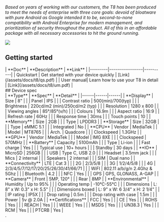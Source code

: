 _Based on years of working with our customers, the T8 has been produced to meet the needs of enterprise with three core goals: devoid of bloatware with pure Android as Google intended it to be, second-to-none compatibility with Android Enterprise for modern management, and prioritization of security throughout the product. All of this in an affordable package with all necessary accessories to hit the ground running._

![](/assets/t8-2x.png)

## Getting started

<div id="support_table" markdown="1">
| **Doc** | **Description** | **Link** |
|---------|-----------------|----------|
| Quickstart | Get started with your device quickly | [Link](/assets/docs/t8/qs.pdf) |
| User manual| Learn how to use your T8 in detail   | [Link](/assets/docs/t8/um.pdf) |
</div>
## Device spec

<div id="support_table" markdown="1">
| **Type** | **Spec** | **Detail** |
|------|------|------|
| **Display** | Size | 8" |
|         | Panel | IPS |
|         | Contrast ratio | 500(min)/700(typ) |
|         | Brightness | 220cd/m2 (min)/250cd/m2 (typ) |
|         | Resolution | 1280 x 800 |
|         | Viewing angles | 85°/85°(v/h) |
|         | Colours | 16.9m |
|         | Aspect ratio | 16:9 |
|         | Refresh rate | 60Hz |
|         | Response time | 30ms |
|         | Touch points | 10 |
| **Memory**  | Size | 2GB |
|         | Type | LPDDR3 |
| **Storage** | Size | 32GB |
|         | Type | eMMC 5.1 |
|         | Integrated | No |
| **CPU**     | Vendor | MediaTek |
|         | Model | MT8765 |
|         | Arch. | Quadcore |
|         | Clockspeed | 1.3GHz |
| **GPU**     | Vendor | MediaTek |
|         | Model | IMG 8XE |
|         | Clockspeed | 570MHz |
| **Battery** | Capacity | 5100mAh |
|         | Type | Li-ion |
|         | Fast charge | Yes |
|         | Typical use | 10+ hours |
|         | Standby | 30 days |
| **IO**      | MicroSD | 256GB |
|         | USB | Type C, USB 2.0 |
|         | Headset | 3.5mm jack |
|         | Mics | 2 internal |
|         | Speakers | 2 internal |
|         | SIM | Dual nano |
| **Connectivity** | LTE | Cat 3 |
|         | 2G | 2/3/5/8 |
|         | 3G | 1/2/4/5/8 |
|         | 4G | 2/3/4/5/7/12/17/20/25/26/30/41/66/71 |
|         | WiFI | 802.11 a/b/g/n 2.4Ghz & 5Ghz |
|         | Bluetooth | 4.2 |
|         | NFC | Yes |
|         | GPS | GPS, GLONASS, A-GAP |
| **Camera**  | Front | 5MP, 120° |
|         | Rear | 8MP |
| **Environmental** | Humidity | Up to 95% |
|         | Operating temp | -10℃-55℃ |
|         | Dimensions | L: 8" x W: 0.3" x H: 5.5" |
|         | Dimensions boxed | L: 9" x W: 6 3/4" x H: 2 1/4" |
|         | IP rating | IP5X |
|         | Drop rating | 0.5m |
|         | Drop rating with case | 1.5m |
|         | Power | 5v @ 2.0A |
| **Certifications** | FCC | Yes |
|         | CE | Yes |
|         | ROHS | Yes |
|         | REACH | Yes |
|         | WEEE | Yes |
|         | MSDS | Yes |
|         | UN38.3 | Yes |
|         | RCM | Yes |
|         | PTCRB | Yes |
</div>
.
